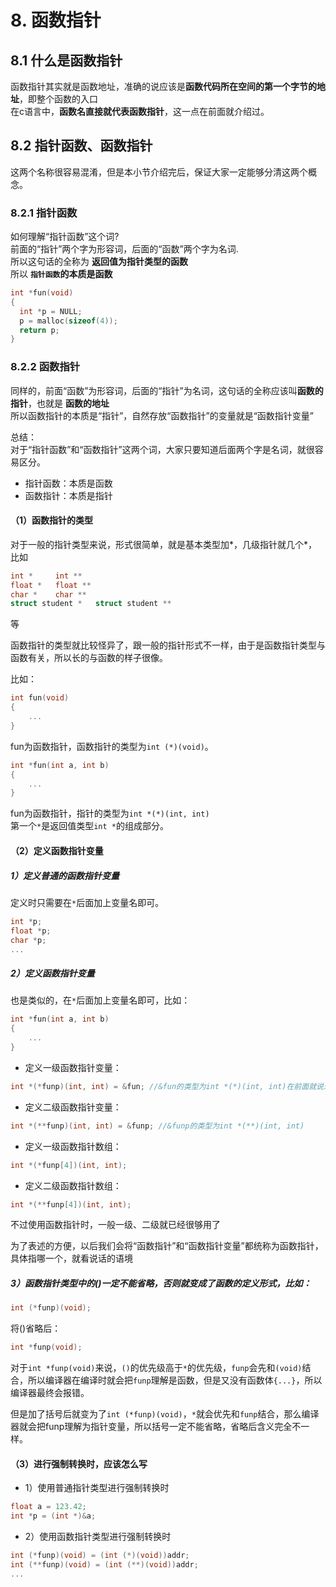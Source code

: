 # 8. 函数指针 
## 8.1 什么是函数指针
函数指针其实就是函数地址，准确的说应该是**函数代码所在空间的第一个字节的地址**，即整个函数的入口  
在c语言中，**函数名直接就代表函数指针**，这一点在前面就介绍过。  
	
	
## 8.2 指针函数、函数指针
这两个名称很容易混淆，但是本小节介绍完后，保证大家一定能够分清这两个概念。
	
	
### 8.2.1 指针函数
如何理解“指针函数”这个词?  
前面的“指针”两个字为形容词，后面的“函数”两个字为名词.  
所以这句话的全称为 **返回值为指针类型的函数**  
所以 **`指针函数`的本质是函数**  
	
```c
int *fun(void)
{	
  int *p = NULL;
  p = malloc(sizeof(4));
  return p;
}
```
	
### 8.2.2 函数指针
同样的，前面“函数”为形容词，后面的“指针”为名词，这句话的全称应该叫**函数的指针**，也就是 **函数的地址**  
所以函数指针的本质是“指针”，自然存放“函数指针”的变量就是“函数指针变量”    

总结：  
对于“指针函数”和“函数指针”这两个词，大家只要知道后面两个字是名词，就很容易区分。  
+  指针函数：本质是函数
+  函数指针：本质是指针
		
	
#### （1）函数指针的类型
对于一般的指针类型来说，形式很简单，就是基本类型加*，几级指针就几个*，比如
```c
int *     int ** 
float *   float **
char *    char **
struct student *   struct student **
```
等 

函数指针的类型就比较怪异了，跟一般的指针形式不一样，由于是函数指针类型与函数有关，所以长的与函数的样子很像。

比如：
```c
int fun(void)
{
	...
}
```
fun为函数指针，函数指针的类型为`int (*)(void)`。

```c
int *fun(int a, int b)
{
	...
}
```
fun为函数指针，指针的类型为`int *(*)(int, int)`  
第一个`*`是返回值类型`int *`的组成部分。  

		
#### （2）定义函数指针变量
##### 1）定义普通的函数指针变量  
定义时只需要在`*`后面加上变量名即可。  
```c
int *p; 
float *p;
char *p;
...
```

#####  2）定义函数指针变量
也是类似的，在`*`后面加上变量名即可，比如：
```c
int *fun(int a, int b)
{
	...
}
```
  + 定义一级函数指针变量：
  ```c
  int *(*funp)(int, int) = &fun; //&fun的类型为int *(*)(int, int)在前面就说过，&可以省略，&fun等价于fun
  ```

  + 定义二级函数指针变量：
  ```c
  int *(**funp)(int, int) = &funp; //&funp的类型为int *(**)(int, int)
  ```

  + 定义一级函数指针数组：
  ```c
  int *(*funp[4])(int, int);
  ```
  + 定义二级函数指针数组：
  ```c
  int *(**funp[4])(int, int);
  ```
不过使用函数指针时，一般一级、二级就已经很够用了    

为了表述的方便，以后我们会将“函数指针”和“函数指针变量”都统称为函数指针，具体指哪一个，就看说话的语境      


##### 3）函数指针类型中的()一定不能省略，否则就变成了函数的定义形式，比如：  

```c
int (*funp)(void);
```

将()省略后：  

```c
int *funp(void);
```

对于`int *funp(void)`来说，`()`的优先级高于`*`的优先级，`funp`会先和`(void)`结合，所以编译器在编译时就会把`funp`理解是函数，但是又没有函数体`{...}`，所以编译器最终会报错。  

但是加了括号后就变为了`int (*funp)(void)`，`*`就会优先和`funp`结合，那么编译器就会把funp理解为指针变量，所以括号一定不能省略，省略后含义完全不一样。
	
				
#### （3）进行强制转换时，应该怎么写

+ 1）使用普通指针类型进行强制转换时
```c
float a = 123.42;
int *p = (int *)&a;
```


+ 2）使用函数指针类型进行强制转换时
```c
int (*funp)(void) = (int (*)(void))addr;
int (**funp)(void) = (int (**)(void))addr;
...
```

